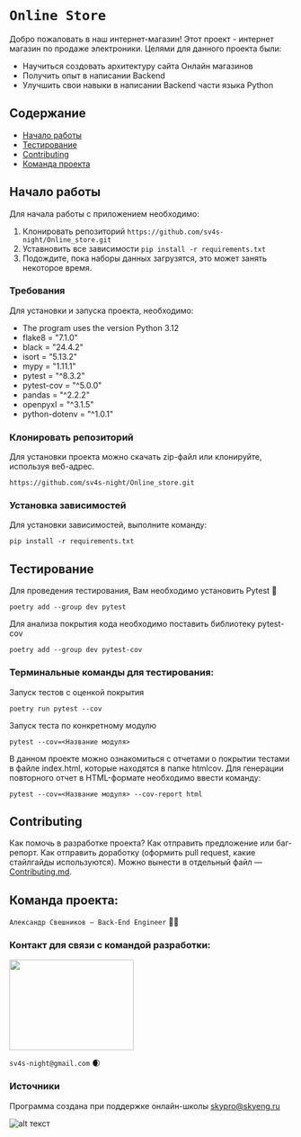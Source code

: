 # `Online Store`

Добро пожаловать в наш интернет-магазин!
Этот проект - интернет магазин по продаже электроники.
Целями для данного проекта были:

- Научиться создовать архитектуру сайта Онлайн магазинов
- Получить опыт в написании Backend
- Улучшить свои навыки в написании Backend части языка Python

## Содержание

- [Начало работы](#начало-работы)
- [Тестирование](#тестирование)
- [Contributing](#contributing)
- [Команда проекта](#команда-проекта)


## Начало работы

Для начала работы с приложением необходимо:

1. Клонировать репозиторий `https://github.com/sv4s-night/Online_store.git`
1. Уставновить все зависимости `pip install -r requirements.txt`
1. Подождите, пока наборы данных загрузятся, это может занять некоторое время.

### Требования

Для установки и запуска проекта, необходимо:

- The program uses the version Python 3.12
- flake8 = "7.1.0"
- black = "24.4.2"
- isort = "5.13.2"
- mypy = "1.11.1"
- pytest = "^8.3.2"
- pytest-cov = "^5.0.0"
- pandas = "^2.2.2"
- openpyxl = "^3.1.5"
- python-dotenv = "^1.0.1"


### Клонировать репозиторий

Для установки проекта можно скачать zip-файл или клонируйте, используя веб-адрес.

```https://github.com/sv4s-night/Online_store.git```


### Установка зависимостей

Для установки зависимостей, выполните команду:

```pip install -r requirements.txt```

## Тестирование

Для проведения тестирования, Вам необходимо установить Pytest 🔧

```poetry add --group dev pytest```

Для анализа покрытия кода необходимо поставить библиотеку pytest-cov

```poetry add --group dev pytest-cov```

### Терминальные команды для тестирования:

Запуск тестов с оценкой покрытия

```poetry run pytest --cov```

Запуск теста по конкретному модулю

```pytest --cov=<Название модуля>```

В данном проекте можно ознакомиться с отчетами о покрытии тестами в файле index.html, которые находятся в папке htmlcov.
Для генерации повторного отчет в HTML-формате необходимо ввести команду:

```pytest --cov=<Название модуля> --cov-report html```

## Contributing

Как помочь в разработке проекта? Как отправить предложение или баг-репорт.
Как отправить доработку (оформить pull request, какие стайлгайды используются).
Можно вынести в отдельный файл — [Contributing.md](./CONTRIBUTING.md).

## Команда проекта:

`Александр Свешников — Back-End Engineer` 🔧👿

### Контакт для связи с командой разработки:

<img src="https://github.com/sv4s-night/Online_store/blob/future_14_1/data/Logo.jpg?raw=true" width="221" height="161">


`sv4s-night@gmail.com` 🌒

### Источники

Программа создана при поддержке онлайн-школы [skypro@skyeng.ru](https://sky.pro/#giftpopup)

![alt текст](https://static.tildacdn.com/tild3364-3965-4237-b664-363533643431/Group_1321317003.svg)